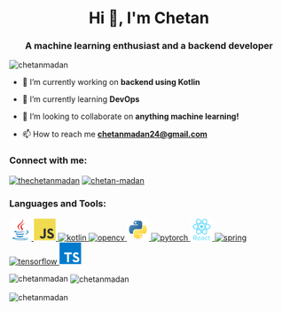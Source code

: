 <h1 align="center">Hi 👋, I'm Chetan</h1>
<h3 align="center">A machine learning enthusiast and a backend developer</h3>

<p align="left"> <img src="https://komarev.com/ghpvc/?username=chetanmadan&label=Profile%20views&color=0e75b6&style=flat" alt="chetanmadan" /> </p>

- 🔭 I’m currently working on **backend using Kotlin**

- 🌱 I’m currently learning **DevOps**

- 👯 I’m looking to collaborate on **anything machine learning!**

- 📫 How to reach me **chetanmadan24@gmail.com**

<h3 align="left">Connect with me:</h3>
<p align="left">
<a href="https://twitter.com/thechetanmadan" target="blank"><img align="center" src="https://raw.githubusercontent.com/rahuldkjain/github-profile-readme-generator/master/src/images/icons/Social/twitter.svg" alt="thechetanmadan" height="30" width="40" /></a>
<a href="https://linkedin.com/in/chetan-madan" target="blank"><img align="center" src="https://raw.githubusercontent.com/rahuldkjain/github-profile-readme-generator/master/src/images/icons/Social/linked-in-alt.svg" alt="chetan-madan" height="30" width="40" /></a>
</p>

<h3 align="left">Languages and Tools:</h3>
<p align="left"> <a href="https://www.java.com" target="_blank" rel="noreferrer"> <img src="https://raw.githubusercontent.com/devicons/devicon/master/icons/java/java-original.svg" alt="java" width="40" height="40"/> </a> <a href="https://developer.mozilla.org/en-US/docs/Web/JavaScript" target="_blank" rel="noreferrer"> <img src="https://raw.githubusercontent.com/devicons/devicon/master/icons/javascript/javascript-original.svg" alt="javascript" width="40" height="40"/> </a> <a href="https://kotlinlang.org" target="_blank" rel="noreferrer"> <img src="https://www.vectorlogo.zone/logos/kotlinlang/kotlinlang-icon.svg" alt="kotlin" width="40" height="40"/> </a> <a href="https://opencv.org/" target="_blank" rel="noreferrer"> <img src="https://www.vectorlogo.zone/logos/opencv/opencv-icon.svg" alt="opencv" width="40" height="40"/> </a> <a href="https://www.python.org" target="_blank" rel="noreferrer"> <img src="https://raw.githubusercontent.com/devicons/devicon/master/icons/python/python-original.svg" alt="python" width="40" height="40"/> </a> <a href="https://pytorch.org/" target="_blank" rel="noreferrer"> <img src="https://www.vectorlogo.zone/logos/pytorch/pytorch-icon.svg" alt="pytorch" width="40" height="40"/> </a> <a href="https://reactjs.org/" target="_blank" rel="noreferrer"> <img src="https://raw.githubusercontent.com/devicons/devicon/master/icons/react/react-original-wordmark.svg" alt="react" width="40" height="40"/> </a> <a href="https://spring.io/" target="_blank" rel="noreferrer"> <img src="https://www.vectorlogo.zone/logos/springio/springio-icon.svg" alt="spring" width="40" height="40"/> </a> <a href="https://www.tensorflow.org" target="_blank" rel="noreferrer"> <img src="https://www.vectorlogo.zone/logos/tensorflow/tensorflow-icon.svg" alt="tensorflow" width="40" height="40"/> </a> <a href="https://www.typescriptlang.org/" target="_blank" rel="noreferrer"> <img src="https://raw.githubusercontent.com/devicons/devicon/master/icons/typescript/typescript-original.svg" alt="typescript" width="40" height="40"/> </a> </p>

<p><img align="left" src="https://github-readme-stats.vercel.app/api/top-langs?username=chetanmadan&show_icons=true&locale=en&layout=compact" alt="chetanmadan" /></p>

<p>&nbsp;<img align="center" src="https://github-readme-stats.vercel.app/api?username=chetanmadan&show_icons=true&locale=en" alt="chetanmadan" /></p>

<p><img align="center" src="https://github-readme-streak-stats.herokuapp.com/?user=chetanmadan&" alt="chetanmadan" /></p>
